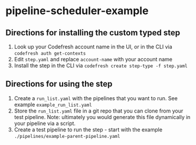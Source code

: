 # pipeline-scheduler-example

## Directions for installing the custom typed step

1. Look up your Codefresh account name in the UI, or in the CLI via `codefresh auth get-contexts`
1. Edit `step.yaml` and replace `account-name` with your account name
1. Install the step in the CLI via `codefresh create step-type -f step.yaml`

## Directions for using the step

1. Create a `run_list.yaml` with the pipelines that you want to run. See example `example_run_list.yaml`
1. Store the `run_list.yaml` file in a git repo that you can clone from your test pipeline. Note: ultimately you would generate this file dynamically in your pipeline via a script.
1. Create a test pipeline to run the step - start with the example `./pipelines/example-parent-pipeline.yaml`